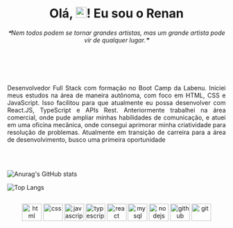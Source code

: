 <div align='center'>
<h1 align='center'> 
 Olá, <img src="https://github.com/rajput2107/rajput2107/blob/master/Assets/Earth.gif" height="25px"/>! Eu sou o Renan
</h1>
 <p align='center'><i>❝Nem todos podem se tornar grandes artistas, mas um grande artista pode vir de qualquer lugar.❞</i></p>
</div>

  <br></br>  
  
<div style="display: inline_block" align="justify"><br/>
  
Desenvolvedor Full Stack com formação no Boot Camp da Labenu. Iniciei meus
estudos na área de maneira autônoma, com foco em HTML, CSS e JavaScript.
Isso facilitou para que atualmente eu possa desenvolver com React.JS,
TypeScript e APIs Rest.
Anteriormente trabalhei na área comercial, onde pude ampliar minhas
habilidades de comunicação, e atuei em uma oficina mecânica, onde consegui
aprimorar minha criatividade para resolução de problemas. Atualmente em
transição de carreira para a área de desenvolvimento, busco uma primeira
oportunidade
 </div>
 
 
 <br></br>
 
<div style="display: inline_block">
 
![Anurag's GitHub stats](https://github-readme-stats.vercel.app/api?username=renanlopresti&show_icons=true&theme=dark&show)
  
![Top Langs](https://github-readme-stats.vercel.app/api/top-langs/?username=renanlopresti&layout=compact&theme=dark&show)

</div>

##
    
<div style="display: inline_block" align="center">

  <img width="45" height="40" alt="html"  src="https://cdn.jsdelivr.net/gh/devicons/devicon/icons/html5/html5-plain-wordmark.svg" />
  <img width="45" height="40" alt="css"  src="https://cdn.jsdelivr.net/gh/devicons/devicon/icons/css3/css3-plain-wordmark.svg" />
  <img width="45" height="40" alt="javascript"  src="https://cdn.jsdelivr.net/gh/devicons/devicon/icons/javascript/javascript-plain.svg" />
  <img width="45" height="40" alt="typescript"  src="https://cdn.jsdelivr.net/gh/devicons/devicon/icons/typescript/typescript-plain.svg" /> 
  <img width="45" height="40" alt="react"  src="https://cdn.jsdelivr.net/gh/devicons/devicon/icons/react/react-original-wordmark.svg" />
  <img width="45" height="40" alt="mysql"  src="https://cdn.jsdelivr.net/gh/devicons/devicon/icons/mysql/mysql-original-wordmark.svg" />
  <img width="45" height="40" alt="nodejs"  src="https://cdn.jsdelivr.net/gh/devicons/devicon/icons/nodejs/nodejs-original-wordmark.svg" />
  <img width="45" height="40" alt="github" src="https://cdn.jsdelivr.net/gh/devicons/devicon/icons/github/github-original-wordmark.svg" />
  <img width="45" height="40" alt="git"  src="https://cdn.jsdelivr.net/gh/devicons/devicon/icons/git/git-original-wordmark.svg" />

</div>
